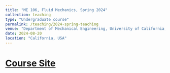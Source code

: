 ```yaml
---
title: "ME 106, Fluid Mechanics, Spring 2024"
collection: teaching
type: "Undergraduate course"
permalink: /teaching/2024-spring-teaching
venue: "Department of Mechanical Engineering, University of California, Berkeley"
date: 2024-08-20
location: "California, USA"
---
```




# [Course Site](https://classes.berkeley.edu/content/2024-spring-meceng-106-101-dis-101)
